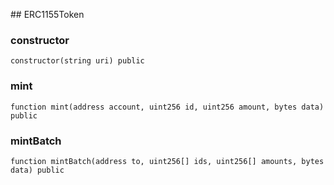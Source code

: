 ﻿﻿## ERC1155Token


### constructor

```solidity
constructor(string uri) public
```







### mint

```solidity
function mint(address account, uint256 id, uint256 amount, bytes data) public
```







### mintBatch

```solidity
function mintBatch(address to, uint256[] ids, uint256[] amounts, bytes data) public
```







